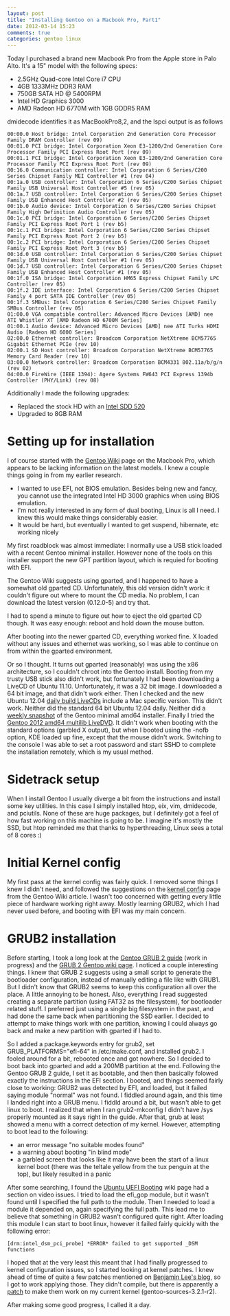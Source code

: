 ```yaml
---
layout: post
title: "Installing Gentoo on a Macbook Pro, Part1"
date: 2012-03-14 15:23
comments: true
categories: gentoo linux
---
```


Today I purchased a brand new Macbook Pro from the Apple store in Palo Alto. It's a 15" model with the following specs:

* 2.5GHz Quad-core Intel Core i7 CPU
* 4GB 1333MHz DDR3 RAM
* 750GB SATA HD @ 5400RPM
* Intel HD Graphics 3000
* AMD Radeon HD 6770M with 1GB GDDR5 RAM

dmidecode identifies it as MacBookPro8,2, and the lspci output is as follows

    00:00.0 Host bridge: Intel Corporation 2nd Generation Core Processor Family DRAM Controller (rev 09)
    00:01.0 PCI bridge: Intel Corporation Xeon E3-1200/2nd Generation Core Processor Family PCI Express Root Port (rev 09)
    00:01.1 PCI bridge: Intel Corporation Xeon E3-1200/2nd Generation Core Processor Family PCI Express Root Port (rev 09)
    00:16.0 Communication controller: Intel Corporation 6 Series/C200 Series Chipset Family MEI Controller #1 (rev 04)
    00:1a.0 USB controller: Intel Corporation 6 Series/C200 Series Chipset Family USB Universal Host Controller #5 (rev 05)
    00:1a.7 USB controller: Intel Corporation 6 Series/C200 Series Chipset Family USB Enhanced Host Controller #2 (rev 05)
    00:1b.0 Audio device: Intel Corporation 6 Series/C200 Series Chipset Family High Definition Audio Controller (rev 05)
    00:1c.0 PCI bridge: Intel Corporation 6 Series/C200 Series Chipset Family PCI Express Root Port 1 (rev b5)
    00:1c.1 PCI bridge: Intel Corporation 6 Series/C200 Series Chipset Family PCI Express Root Port 2 (rev b5)
    00:1c.2 PCI bridge: Intel Corporation 6 Series/C200 Series Chipset Family PCI Express Root Port 3 (rev b5)
    00:1d.0 USB controller: Intel Corporation 6 Series/C200 Series Chipset Family USB Universal Host Controller #1 (rev 05)
    00:1d.7 USB controller: Intel Corporation 6 Series/C200 Series Chipset Family USB Enhanced Host Controller #1 (rev 05)
    00:1f.0 ISA bridge: Intel Corporation HM65 Express Chipset Family LPC Controller (rev 05)
    00:1f.2 IDE interface: Intel Corporation 6 Series/C200 Series Chipset Family 4 port SATA IDE Controller (rev 05)
    00:1f.3 SMBus: Intel Corporation 6 Series/C200 Series Chipset Family SMBus Controller (rev 05)
    01:00.0 VGA compatible controller: Advanced Micro Devices [AMD] nee ATI Whistler XT [AMD Radeon HD 6700M Series]
    01:00.1 Audio device: Advanced Micro Devices [AMD] nee ATI Turks HDMI Audio [Radeon HD 6000 Series]
    02:00.0 Ethernet controller: Broadcom Corporation NetXtreme BCM57765 Gigabit Ethernet PCIe (rev 10)
    02:00.1 SD Host controller: Broadcom Corporation NetXtreme BCM57765 Memory Card Reader (rev 10)
    03:00.0 Network controller: Broadcom Corporation BCM4331 802.11a/b/g/n (rev 02)
    04:00.0 FireWire (IEEE 1394): Agere Systems FW643 PCI Express 1394b Controller (PHY/Link) (rev 08)

Additionally I made the following upgrades:

* Replaced the stock HD with an [Intel SDD 520](http://www.anandtech.com/show/5508/intel-ssd-520-review-cherryville-brings-reliability-to-sandforce)
* Upgraded to 8GB RAM

# Setting up for installation

I of course started with the [Gentoo Wiki](http://en.gentoo-wiki.com/wiki/Macbook_Pro) page on the Macbook Pro, which appears to be lacking information on the latest models. I knew a couple things going in from my earlier research.

* I wanted to use EFI, not BIOS emulation. Besides being new and fancy, you cannot use the integrated Intel HD 3000 graphics when using BIOS emulation.
* I'm not really interested in any form of dual booting, Linux is all I need. I knew this would make things considerably easier.
* It would be hard, but eventually I wanted to get suspend, hibernate, etc working nicely

My first roadblock was almost immediate: I normally use a USB stick loaded with a recent Gentoo minimal installer. However none of the tools on this installer support the new GPT partition layout, which is requied for booting with EFI.

The Gentoo Wiki suggests using gparted, and I happened to have a somewhat old gparted CD. Unfortunately, this old version didn't work: it couldn't figure out where to mount the CD media. No problem, I can download the latest version (0.12.0-5) and try that.

I had to spend a minute to figure out how to eject the old gparted CD though. It was easy enough: reboot and hold down the mouse button.

After booting into the newer gparted CD, everything worked fine. X loaded without any issues and ethernet was working, so I was able to continue on from within the gparted environment.

Or so I thought. It turns out gparted (reasonably) was using the x86 architecture, so I couldn't chroot into the Gentoo install. Booting from my trusty USB stick also didn't work, but fortunately I had been downloading a LiveCD of Ubuntu 11.10. Unfortunately, it was a 32 bit image. I downloaded a 64 bit image, and that didn't work either. Then I checked and the new Ubuntu 12.04 [daily build LiveCDs](http://cdimage.ubuntu.com/daily-live/current/) include a Mac specific version. This didn't work. Neither did the standard 64 bit Ubuntu 12.04 daily. Neither did a [weekly snapshot](http://distfiles.gentoo.org/releases/amd64/autobuilds/20120223/) of the Gentoo minimal amd64 installer. Finally I tried the [Gentoo 2012 amd64 multilib LiveDVD](http://gentoo.mneisen.org//releases/amd64/12.0/). It didn't work when booting with the standard options (garbled X output), but when I booted using the -nofb option, KDE loaded up fine, except that the mouse didn't work. Switching to the console I was able to set a root password and start SSHD to complete the installation remotely, which is my usual method.

# Sidetrack setup
When I install Gentoo I usually diverge a bit from the instructions and install some key utilities. In this case I simply installed htop, eix, vim, dmidecode, and pciutils. None of these are huge packages, but I definitely got a feel of how fast working on this machine is going to be. I imagine it's mostly the SSD, but htop reminded me that thanks to hyperthreading, Linux sees a total of 8 cores :)

# Initial Kernel config

My first pass at the kernel config was fairly quick. I removed some things I knew I didn't need, and followed the suggestions on the [kernel config](http://en.gentoo-wiki.com/wiki/Apple_Macbook_Pro/Configuration_Files/Kernel) page from the Gentoo Wiki article. I wasn't too concerned with getting every little piece of hardware working right away. Mostly learning GRUB2, which I had never used before, and booting with EFI was my main concern.

# GRUB2 installation

Before starting, I took a long look at the [Gentoo GRUB 2 guide](http://dev.gentoo.org/~scarabeus/grub-2-guide.xml) (work in progress) and the [GRUB 2 Gentoo wiki page](http://en.gentoo-wiki.com/wiki/Grub2). I noticed a couple interesting things. I knew that GRUB 2 suggests using a small script to generate the bootloader configuration, instead of manually editing a file like with GRUB1. But I didn't know that GRUB2 seems to keep this configuration all over the place. A little annoying to be honest. Also, everything I read suggested creating a separate partition (using FAT32 as the filesystem), for bootloader related stuff. I preferred just using a single big filesystem in the past, and had done the same back when partitioning the SSD earlier. I decided to attempt to make things work with one partition, knowing I could always go back and make a new partition with gparted if I had to.

So I added a package.keywords entry for grub2, set GRUB\_PLATFORMS="efi-64" in /etc/make.conf, and installed grub2. I fooled around for a bit, rebooted once and got nowhere. So I decided to boot back into gparted and add a 200MB partition at the end. Following the Gentoo GRUB 2 guide, I set it as bootable, and then then basically folowed exactly the instructions in the EFI section. I booted, and things seemed fairly close to working: GRUB2 was detected by EFI, and loaded, but it failed saying module "normal" was not found. I fiddled around again, and this time I landed right into a GRUB menu. I fiddld around a bit, but wasn't able to get linux to boot. I realized that when I ran grub2-mkconfig I didn't have /sys properly mounted as it says right in the guide. After that, grub at least showed a menu with a correct detection of my kernel. However, attempting to boot lead to the following:

* an error message "no suitable modes found"
* a warning about booting "in blind mode"
* a garbled screen that looks like it may have been the start of a linux kernel boot (there was the teltale yellow from the tux penguin at the top), but likely resulted in a panic

After some searching, I found the [Ubuntu UEFI Booting](https://help.ubuntu.com/community/UEFIBooting#Apple_Mac_EFI_systems-1) wiki page had a section on video issues. I tried to load the efi\_gop module, but it wasn't found until I specified the full path to the module. Then I needed to load a module it depended on, again specifying the full path. This lead me to believe that something in GRUB2 wasn't configured quite right. After loading this module I can start to boot linux, however it failed fairly quickly with the following error:

    [drm:intel_dsm_pci_probe] *ERROR* failed to get supported _DSM functions

I hoped that at the very least this meant that I had finally progressed to kernel configuration issues, so I started looking at kernel patches. I knew ahead of time of quite a few patches mentioned on [Benjamin Lee's blog](http://www.b1c1l1.com/blog/2011/11/19/macbookpro82-kernel-patches-for-linux-311/), so I got to work applying those. They didn't compile, but there is apparently a [patch](https://github.com/fooblahblah/linux-mainline-efi-lvds/blob/master/i915_reverse.patch) to make them work on my current kernel (gentoo-sources-3.2.1-r2).

After making some good progress, I called it a day.
